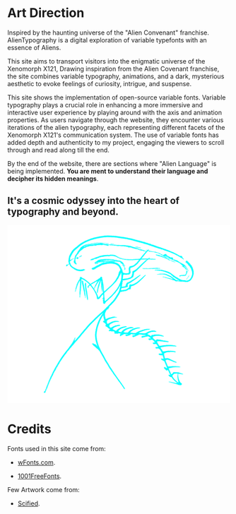 # Art Direction

 Inspired by the haunting universe of the "Alien Convenant" franchise. AlienTypography is a digital exploration of variable typefonts with an essence of Aliens. 
 
 This site aims to transport visitors into the enigmatic universe of the Xenomorph X121, Drawing inspiration from the Alien Covenant franchise, the site combines variable typography, animations, and a dark, mysterious aesthetic to evoke feelings of curiosity, intrigue, and suspense.

 This site shows the implementation of open-source variable fonts. Variable typography plays a crucial role in enhancing a more immersive and interactive user experience by playing around with the axis and animation properties.
 As users navigate through the website, they encounter various iterations of the alien typography, each representing different facets of the Xenomorph X121's communication system. The use of variable fonts has added depth and authenticity to my project, engaging the viewers to scroll through and read along till the end.

 By the end of the website, there are sections where "Alien Language" is being implemented. **You are ment to understand their language and decipher its hidden meanings**.

## It's a cosmic odyssey into the heart of typography and beyond.


![Meet Xenomorph X121](/images/svg/alien-01-01.png)


# Credits

Fonts used in this site come from:

- [wFonts.com](http://sharefonts.net).

- [1001FreeFonts](https://www.1001freefonts.com).


Few Artwork come from:

- [Scified](https://www.scified.com).
